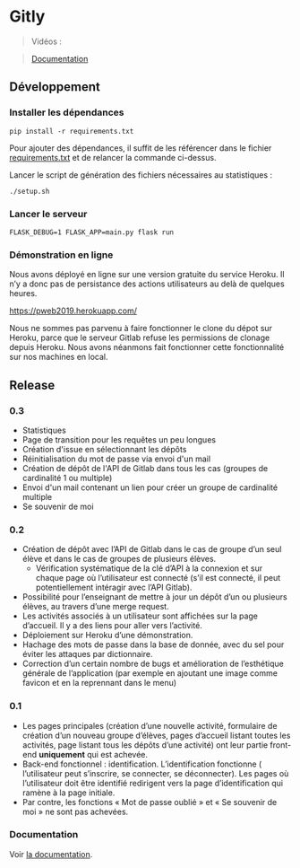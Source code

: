 # Gitly

> Vidéos :

> [Documentation](./doc.md)

## Développement

### Installer les dépendances

```
pip install -r requirements.txt
```

Pour ajouter des dépendances, il suffit de les référencer dans le fichier
[requirements.txt](./requirements.txt) et de relancer la commande ci-dessus.

Lancer le script de génération des fichiers nécessaires au statistiques :
```
./setup.sh
```

### Lancer le serveur

```
FLASK_DEBUG=1 FLASK_APP=main.py flask run
```

### Démonstration en ligne

Nous avons déployé en ligne sur une version gratuite du service Heroku. Il n’y
a donc pas de persistance des actions utilisateurs au delà de quelques heures.

https://pweb2019.herokuapp.com/

Nous ne sommes pas parvenu à faire fonctionner le clone du dépot sur Heroku,
parce que le serveur Gitlab refuse les permissions de clonage depuis Heroku.
Nous avons néanmons fait fonctionner cette fonctionnalité sur nos machines en
local.

## Release

### 0.3

- Statistiques 
- Page de transition pour les requêtes un peu longues
- Création d'issue en sélectionnant les dépôts
- Réinitialisation du mot de passe via envoi d'un mail
- Création de dépôt de l'API de Gitlab dans tous les cas (groupes de cardinalité 1 ou multiple)
- Envoi d'un mail contenant un lien pour créer un groupe de cardinalité multiple
- Se souvenir de moi

### 0.2

- Création de dépôt avec l’API de Gitlab dans le cas de groupe d’un seul élève
  et dans le cas de groupes de plusieurs élèves.
  - Vérification systématique de la clé d’API à la connexion et sur chaque page
    où l’utilisateur est connecté (s’il est connecté, il peut potentiellement
    intéragir avec l’API Gitlab).
- Possibilité pour l’enseignant de mettre à jour un dépôt d’un ou plusieurs élèves,
  au travers d’une merge request.
- Les activités associés à un utilisateur sont affichées sur la page d’accueil.
  Il y a des liens pour aller vers l’activité.
- Déploiement sur Heroku d’une démonstration.
- Hachage des mots de passe dans la base de donnée, avec du sel pour éviter les
  attaques par dictionnaire.
- Correction d’un certain nombre de bugs et amélioration de l’esthétique
  générale de l’application (par exemple en ajoutant une image comme favicon et
  en la reprennant dans le menu)

### 0.1

- Les pages principales (création d’une nouvelle activité, formulaire de création d’un nouveau groupe d’élèves, pages d’accueil listant toutes les activités, page listant tous les dépôts d’une activité) ont leur partie front-end **uniquement** qui est achevée.
- Back-end fonctionnel : identification. L’identification fonctionne ( l’utilisateur peut s’inscrire, se connecter, se déconnecter). Les pages où l’utilisateur doit être identifié redirigent vers la page d’identification qui ramène à la page initiale.
- Par contre, les fonctions « Mot de passe oublié » et « Se souvenir de moi » ne sont pas achevées. 

### Documentation

Voir [la documentation](doc.md).
